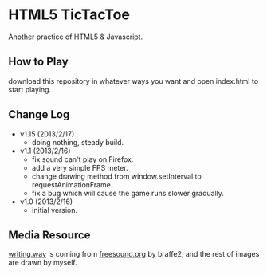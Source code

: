 # HTML5 TicTacToe
Another practice of HTML5 & Javascript.

## How to Play
download this repository in whatever ways you want and open index.html to start playing.

## Change Log
* v1.15 (2013/2/17)
	* doing nothing, steady build.
* v1.1 (2013/2/16)
	* fix sound can't play on Firefox.
	* add a very simple FPS meter.
	* change drawing method from window.setInterval to requestAnimationFrame.
	* fix a bug which will cause the game runs slower gradually.
* v1.0 (2013/2/16)
	* initial version.

## Media Resource
[writing.wav](https://github.com/zushenyan/HTML5-TicTacToe/blob/master/resource/writing.wav) is coming from [freesound.org](http://www.freesound.org/people/braffe2/sounds/83746/) by braffe2, and the rest of images are drawn by myself.
